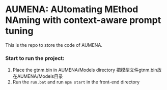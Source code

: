 # AUMENA: AUtomating MEthod NAming with context-aware prompt tuning

This is the repo to store the code of AUMENA.



### Start to run the project:

1. Place the gtnm.bin in AUMENA/Models directory 把模型文件gtnm.bin放在AUMENA/Models目录
2. Run the `run.bat` and run `npm start` in the front-end directory

